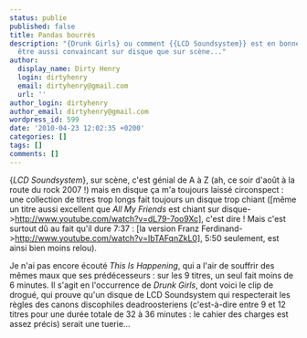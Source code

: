 ```yaml
---
status: publie
published: false
title: Pandas bourrés
description: "{Drunk Girls} ou comment {{LCD Soundsystem}} est en bonne voie pour
  être aussi convaincant sur disque que sur scène..."
author:
  display_name: Dirty Henry
  login: dirtyhenry
  email: dirtyhenry@gmail.com
  url: ''
author_login: dirtyhenry
author_email: dirtyhenry@gmail.com
wordpress_id: 599
date: '2010-04-23 12:02:35 +0200'
categories: []
tags: []
comments: []
---
```

{*LCD Soundsystem*}, sur scène, c'est génial de A à Z (ah, ce soir d'août à la route du rock 2007 !) mais en disque ça m'a toujours laissé circonspect : une collection de titres trop longs fait toujours un disque trop chiant ([même un titre aussi excellent que *All My Friends* est chiant sur disque->http://www.youtube.com/watch?v=dL79-7oo9Xc], c'est dire ! Mais c'est surtout dû au fait qu'il dure 7:37 : [la version Franz Ferdinand->http://www.youtube.com/watch?v=IbTAFqnZkL0], 5:50 seulement, est ainsi bien moins relou).

Je n'ai pas encore écouté *This Is Happening*, qui a l'air de souffrir des mêmes maux que ses prédécesseurs : sur les 9 titres, un seul fait moins de 6 minutes. Il s'agit en l'occurrence de *Drunk Girls*, dont voici le clip de drogué, qui prouve qu'un disque de LCD Soundsystem qui respecterait les règles des canons discophiles deadroosteriens (c'est-à-dire entre 9 et 12 titres pour une durée totale de 32 à 36 minutes : le cahier des charges est assez précis) serait une tuerie...

<object width="500" height="340"><param name="movie" value="http://www.youtube.com/v/qdRaf3-OEh4&hl=fr_FR&fs=1&"></param><param name="allowFullScreen" value="true"></param><param name="allowscriptaccess" value="always"></param><embed src="http://www.youtube.com/v/qdRaf3-OEh4&hl=fr_FR&fs=1&" type="application/x-shockwave-flash" allowscriptaccess="always" allowfullscreen="true" width="500" height="340"></embed></object>
